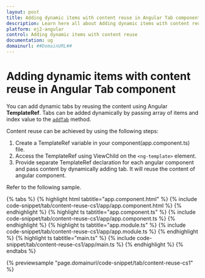 ```yaml
---
layout: post
title: Adding dynamic items with content reuse in Angular Tab component | Syncfusion
description: Learn here all about Adding dynamic items with content reuse in Syncfusion Angular Tab component of Syncfusion Essential JS 2 and more.
platform: ej2-angular
control: Adding dynamic items with content reuse 
documentation: ug
domainurl: ##DomainURL##
---
```


# Adding dynamic items with content reuse in Angular Tab component

You can add dynamic tabs by reusing the content using Angular **TemplateRef**. Tabs can be added dynamically by passing array of items and index value to the [`addTab`](https://ej2.syncfusion.com/angular/documentation/api/tab#addtab) method.

Content reuse can be achieved by using the following steps:
1. Create a TemplateRef variable in your component(app.component.ts) file.
2. Access the TemplateRef using ViewChild on the `<ng-template>` element.
3. Provide separate TemplateRef declaration for each angular component and pass content by dynamically adding tab. It will reuse the content of angular component.

Refer to the following sample.

{% tabs %}
{% highlight html tabtitle="app.component.html" %}
{% include code-snippet/tab/content-reuse-cs1/app/app.component.html %}
{% endhighlight %}
{% highlight ts tabtitle="app.component.ts" %}
{% include code-snippet/tab/content-reuse-cs1/app/app.component.ts %}
{% endhighlight %}
{% highlight ts tabtitle="app.module.ts" %}
{% include code-snippet/tab/content-reuse-cs1/app/app.module.ts %}
{% endhighlight %}
{% highlight ts tabtitle="main.ts" %}
{% include code-snippet/tab/content-reuse-cs1/app/main.ts %}
{% endhighlight %}
{% endtabs %}
  
{% previewsample "page.domainurl/code-snippet/tab/content-reuse-cs1" %}